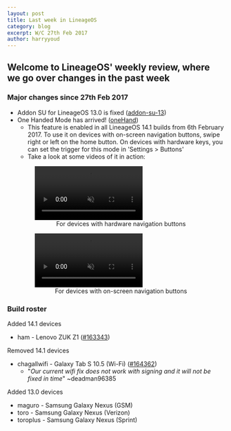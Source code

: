 ```yaml
---
layout: post
title: Last week in LineageOS
category: blog
excerpt: W/C 27th Feb 2017
author: harryyoud
---
```


## Welcome to LineageOS' weekly review, where we go over changes in the past week

### Major changes since 27th Feb 2017
* Addon SU for LineageOS 13.0 is fixed ([addon-su-13](https://review.lineageos.org/#/q/topic:addon-su-13+(status:open+OR+status:merged)))
* One Handed Mode has arrived! ([oneHand](https://review.lineageos.org/#/q/status:merged+branch:cm-14.1+topic:oneHand))
    * This feature is enabled in all LineageOS 14.1 builds from 6th February 2017. To use it on devices with on-screen navigation buttons, swipe right or left on the home button. On devices with hardware keys, you can set the trigger for this mode in 'Settings > Buttons'
    * Take a look at some videos of it in action:
    <div class="container">
        <div class="row">
            <div class="col-sm-6">
                <figure>
                    <video class="center-block" width="250" src="{{site.baseurl}}/images/2017-03-06/onehand-hardware.mp4" autoplay loop muted></video>
                    <figcaption style="text-align:center;">For devices with hardware navigation buttons</figcaption>
                </figure>
            </div>
            <div class="col-sm-6">
                <figure>
                    <video class="center-block" width="250" src="{{site.baseurl}}/images/2017-03-06/onehand-navbar.mp4" autoplay loop muted></video>
                    <figcaption style="text-align:center;">For devices with on-screen navigation buttons</figcaption>
                </figure>
            </div>
        </div>
    </div>

### Build roster

Added 14.1 devices

* ham - Lenovo ZUK Z1 ([#163343](https://review.lineageos.org/#/c/163343/))

Removed 14.1 devices

* chagallwifi - Galaxy Tab S 10.5 (Wi-Fi) ([#164362](https://review.lineageos.org/#/c/164362/))
    * "_Our current wifi fix does not work with signing and it will not be fixed in time_" ~deadman96385

Added 13.0 devices

* maguro - Samsung Galaxy Nexus (GSM)
* toro - Samsung Galaxy Nexus (Verizon)
* toroplus - Samsung Galaxy Nexus (Sprint)
